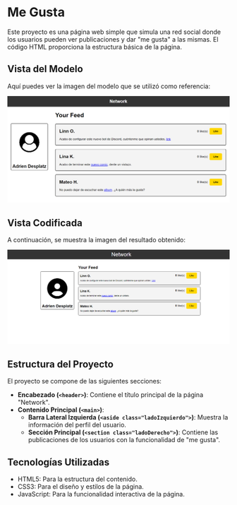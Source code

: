 # Me Gusta

Este proyecto es una página web simple que simula una red social donde los usuarios pueden ver publicaciones y dar "me gusta" a las mismas. El código HTML proporciona la estructura básica de la página.

## Vista del Modelo

Aquí puedes ver la imagen del modelo que se utilizó como referencia:

![Modelo](assets/screenshot/modelo.png)

## Vista Codificada

A continuación, se muestra la imagen del resultado obtenido:

![Resultado Codificado](assets/screenshot/imagenes.png)

## Estructura del Proyecto

El proyecto se compone de las siguientes secciones:

- **Encabezado (`<header>`)**: Contiene el título principal de la página "Network".
- **Contenido Principal (`<main>`)**:
  - **Barra Lateral Izquierda (`<aside class="ladoIzquierdo">`)**: Muestra la información del perfil del usuario.
  - **Sección Principal (`<section class="ladoDerecho">`)**: Contiene las publicaciones de los usuarios con la funcionalidad de "me gusta".

## Tecnologías Utilizadas
- HTML5: Para la estructura del contenido.
- CSS3: Para el diseño y estilos de la página.
- JavaScript: Para la funcionalidad interactiva de la página.